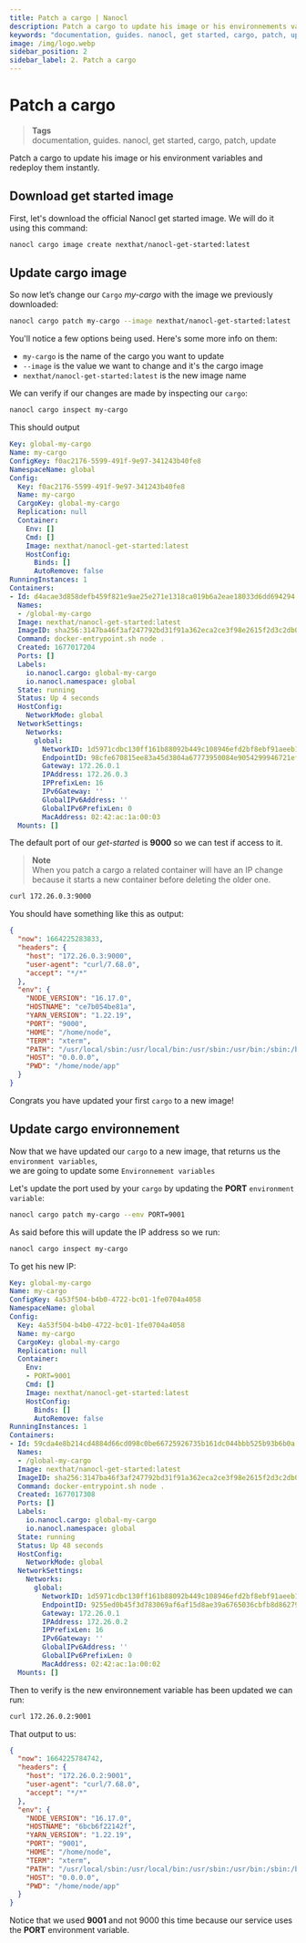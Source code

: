 ```yaml
---
title: Patch a cargo | Nanocl
description: Patch a cargo to update his image or his environnements variables and redeploy them instantly.
keywords: "documentation, guides. nanocl, get started, cargo, patch, update"
image: /img/logo.webp
sidebar_position: 2
sidebar_label: 2. Patch a cargo
---
```


# Patch a cargo
> **Tags** <br />
> documentation, guides. nanocl, get started, cargo, patch, update

Patch a cargo to update his image or his environment variables and redeploy them instantly.

## Download get started image

First, let's download the official Nanocl get started image.
We will do it using this command:

```sh
nanocl cargo image create nexthat/nanocl-get-started:latest
```

## Update cargo image

So now let’s change our `Cargo` *my-cargo* with the image we previously downloaded:

```sh
nanocl cargo patch my-cargo --image nexthat/nanocl-get-started:latest
```

You'll notice a few options being used. Here's some more info on them:

- `my-cargo` is the name of the cargo you want to update
- `--image` is the value we want to change and it's the cargo image
- `nexthat/nanocl-get-started:latest` is the new image name

We can verify if our changes are made by inspecting our `cargo`:

```sh
nanocl cargo inspect my-cargo
```

This should output

```yml
Key: global-my-cargo
Name: my-cargo
ConfigKey: f0ac2176-5599-491f-9e97-341243b40fe8
NamespaceName: global
Config:
  Key: f0ac2176-5599-491f-9e97-341243b40fe8
  Name: my-cargo
  CargoKey: global-my-cargo
  Replication: null
  Container:
    Env: []
    Cmd: []
    Image: nexthat/nanocl-get-started:latest
    HostConfig:
      Binds: []
      AutoRemove: false
RunningInstances: 1
Containers:
- Id: d4acae3d858defb459f821e9ae25e271e1318ca019b6a2eae18033d6dd694294
  Names:
  - /global-my-cargo
  Image: nexthat/nanocl-get-started:latest
  ImageID: sha256:3147ba46f3af247792bd31f91a362eca2ce3f98e2615f2d3c2db0efbe0183954
  Command: docker-entrypoint.sh node .
  Created: 1677017204
  Ports: []
  Labels:
    io.nanocl.cargo: global-my-cargo
    io.nanocl.namespace: global
  State: running
  Status: Up 4 seconds
  HostConfig:
    NetworkMode: global
  NetworkSettings:
    Networks:
      global:
        NetworkID: 1d5971cdbc130ff161b88092b449c108946efd2bf8ebf91aeeb143259c24dad0
        EndpointID: 98cfe670815ee83a45d3804a67773950084e9054299946721ef75cd84614b657
        Gateway: 172.26.0.1
        IPAddress: 172.26.0.3
        IPPrefixLen: 16
        IPv6Gateway: ''
        GlobalIPv6Address: ''
        GlobalIPv6PrefixLen: 0
        MacAddress: 02:42:ac:1a:00:03
  Mounts: []
```

The default port of our *get-started* is **9000** so we can test if access to it.

> **Note** <br />
> When you patch a cargo a related container will have an IP change because it starts a new container before deleting the older one.

```sh
curl 172.26.0.3:9000
```

You should have something like this as output:

```json
{
  "now": 1664225283833,
  "headers": {
    "host": "172.26.0.3:9000",
    "user-agent": "curl/7.68.0",
    "accept": "*/*"
  },
  "env": {
    "NODE_VERSION": "16.17.0",
    "HOSTNAME": "ce7b054be81a",
    "YARN_VERSION": "1.22.19",
    "PORT": "9000",
    "HOME": "/home/node",
    "TERM": "xterm",
    "PATH": "/usr/local/sbin:/usr/local/bin:/usr/sbin:/usr/bin:/sbin:/bin",
    "HOST": "0.0.0.0",
    "PWD": "/home/node/app"
  }
}
```

Congrats you have updated your first `cargo` to a new image!

## Update cargo environnement

Now that we have updated our `cargo` to a new image, that returns us the `environment variables`, <br />
we are going to update some `Environnement variables`

Let's update the port used by your `cargo` by updating the **PORT** `environment variable`:

```sh
nanocl cargo patch my-cargo --env PORT=9001
```

As said before this will update the IP address so we run:

```sh
nanocl cargo inspect my-cargo
```

To get his new IP:

```yml
Key: global-my-cargo
Name: my-cargo
ConfigKey: 4a53f504-b4b0-4722-bc01-1fe0704a4058
NamespaceName: global
Config:
  Key: 4a53f504-b4b0-4722-bc01-1fe0704a4058
  Name: my-cargo
  CargoKey: global-my-cargo
  Replication: null
  Container:
    Env:
    - PORT=9001
    Cmd: []
    Image: nexthat/nanocl-get-started:latest
    HostConfig:
      Binds: []
      AutoRemove: false
RunningInstances: 1
Containers:
- Id: 59cda4e8b214cd4884d66cd098c0be66725926735b161dc044bbb525b93b6b0a
  Names:
  - /global-my-cargo
  Image: nexthat/nanocl-get-started:latest
  ImageID: sha256:3147ba46f3af247792bd31f91a362eca2ce3f98e2615f2d3c2db0efbe0183954
  Command: docker-entrypoint.sh node .
  Created: 1677017308
  Ports: []
  Labels:
    io.nanocl.cargo: global-my-cargo
    io.nanocl.namespace: global
  State: running
  Status: Up 48 seconds
  HostConfig:
    NetworkMode: global
  NetworkSettings:
    Networks:
      global:
        NetworkID: 1d5971cdbc130ff161b88092b449c108946efd2bf8ebf91aeeb143259c24dad0
        EndpointID: 9255ed0b45f3d783069af6af15d8ae39a6765036cbfb8d86279de4320e3e6d15
        Gateway: 172.26.0.1
        IPAddress: 172.26.0.2
        IPPrefixLen: 16
        IPv6Gateway: ''
        GlobalIPv6Address: ''
        GlobalIPv6PrefixLen: 0
        MacAddress: 02:42:ac:1a:00:02
  Mounts: []
```

Then to verify is the new environnement variable has been updated we can run:

```sh
curl 172.26.0.2:9001
```

That output to us:

```json
{
  "now": 1664225784742,
  "headers": {
    "host": "172.26.0.2:9001",
    "user-agent": "curl/7.68.0",
    "accept": "*/*"
  },
  "env": {
    "NODE_VERSION": "16.17.0",
    "HOSTNAME": "6bcb6f22142f",
    "YARN_VERSION": "1.22.19",
    "PORT": "9001",
    "HOME": "/home/node",
    "TERM": "xterm",
    "PATH": "/usr/local/sbin:/usr/local/bin:/usr/sbin:/usr/bin:/sbin:/bin",
    "HOST": "0.0.0.0",
    "PWD": "/home/node/app"
  }
}
```

Notice that we used **9001** and not 9000 this time because our service uses the **PORT** environment variable.
